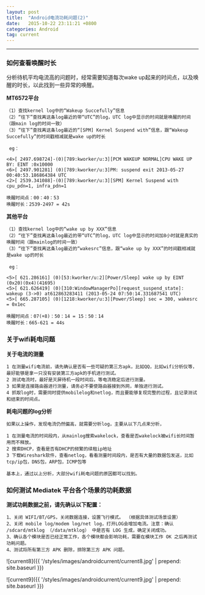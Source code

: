 ```yaml
---
layout: post
title:  "Android电流功耗问题(2)"
date:   2015-10-22 23:11:21 +0800
categories: Android
tag: current
---
```


-----------------------

### 如何查看唤醒时长

分析待机平均电流高的问题时，经常需要知道每次wake up起来的时间点，以及唤醒的时长，以此找到一些异常的唤醒。

**MT6572平台**

    （1）查找kernel log中的“Wakeup Succefully”信息
    （2）“往下”查找离这条log最近的带“UTC”的log，UTC log中显示的时间就是唤醒的时间（跟main log的时间一致）
    （3）“往下”查找离这条log最近的“[SPM] Kernel Suspend with”信息，跟“Wakeup Succefully”的时间戳相减就是wake up的时长
 
     eg：
```
<4>[ 2497.698724]-(0)[789:kworker/u:3][PCM WAKEUP NORMAL]CPU WAKE UP BY: EINT :0x10000
<6>[ 2497.901281] (0)[789:kworker/u:3]PM: suspend exit 2013-05-27 00:40:53.186864384 UTC
<2>[ 2539.341088]-(0)[789:kworker/u:3][SPM] Kernel Suspend with cpu_pdn=1, infra_pdn=1
```

    唤醒时间点：00：40：53
    唤醒时长：2539-2497 = 42s


**其他平台**

    （1）查找kernel log中的“wake up by XXX”信息
    （2）“往下”查找离这条log最近的带“UTC”的log，UTC log中显示的时间加8小时就是真实的唤醒时间（跟mainlog的时间一致）
    （3）“往下”查找离这条log最近的“wakesrc”信息，跟“wake up by XXX”的时间戳相减就是wake up的时长

     eg：
```
<5>[ 621.286161] (0)[53:kworker/u:2][Power/Sleep] wake up by EINT (0x20)(0x4)(41695)
<5>[ 621.626419] (0)[310:WindowManagerPo][request_suspend_state]: wakeup (3->0) at612863283411 (2013-05-24 07:50:14.331687541 UTC)
<5>[ 665.287105] (0)[1218:kworker/u:3][Power/Sleep] sec = 300, wakesrc = 0x1ec
```
    唤醒时间点：07(+8)：50：14 = 15：50：14
    唤醒时长：665-621 = 44s


### 关于wifi耗电问题

**关于电流的测量**

    1 在测量wifi电流前，请先确认是否有一些可疑的第三方apk，比如QQ，比如wifi分析仪等，最好能够是拿一只没有安装第三方apk的手机进行测试。
    2 测试电流时，最好是灭屏待机一段时间后，等电流稳定后进行测量。
    3 如果是连接路由器进行测量，请务必不要使路由器接到外网，单独进行测试。
    4 抓取log时，需要同时提供mobilelog和netlog，而且要能够复现完整的过程，且记录测试和结束的时间点。

**耗电问题的log分析**

    如果以上操作，发现电流仍然偏高，就需要分析log，主要从以下几点来分析，

    1 在测量电流的时间段内，从mainlog搜索wakelock，查看是否wakelock被wifi长时间暂用而不释放。
    2 搜索DHCP，查看是否有DHCP的频繁的续租ip地址
    3 下载Wireshark软件，查看netlog，看看测量时间段内，是否有大量的数据包发送，比如tcp/ip包，DNS包，ARP包，ICMP包等

    基本上，通过以上分析，大部分wifi耗电问题的原因都可以找到。




### 如何测试 Mediatek 平台各个场景的功耗数据

**测试功耗数据之前，请先确认以下配置：**

    1、关闭 WIFI/BT/GPS，关闭数据连接，设置飞行模式。 （根据具体测试场景设置）
    2、关闭 mobile log/modem log/net log，打开LOG会增加电流。注意：确认 /sdcard/mtklog （/data/mtklog） 中是否有 LOG 生成，确定关闭成功。
    3、确认各个模块是否已经正常工作，各个模块都会影响功耗，需要在模块工作 OK 之后再测试功耗问题。
    4、测试将所有第三方 APK 删除，排除第三方 APK 问题。

![current8]({{ '/styles/images/androidcurrent/current8.jpg' | prepend: site.baseurl  }})

![current9]({{ '/styles/images/androidcurrent/current9.jpg' | prepend: site.baseurl  }})    
